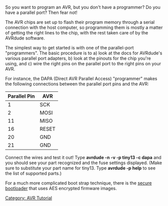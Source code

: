So you want to program an AVR, but you don't have a programmer? Do you
have a parallel port? Then fear not!

The AVR chips are set up to flash their program memory through a serial
connection with the host computer, so programming them is mostly a
matter of getting the right lines to the chip, with the rest taken care
of by the AVRdude software.

The simplest way to get started is with one of the parallel-port
"programmers". The basic procedure is to a) look at the docs for
AVRdude's various parallel port adapters, b) look at the pinouts for the
chip you're using, and c) wire the right pins on the parallel port to
the right pins on your AVR.

For instance, the DAPA (Direct AVR Parallel Access) "programmer" makes
the following connections between the parallel port pins and the AVR:

| Parallel Pin | AVR   |
|--------------|-------|
| 1            | SCK   |
| 2            | MOSI  |
| 11           | MISO  |
| 16           | RESET |
| 20           | GND   |
| 21           | GND   |

Connect the wires and test it out! Type **avrdude -n -v -p tiny13 -c
dapa** and you should see your part recognized and the fuse settings
displayed. (Make sure to substitute your part name for tiny13. Type
**avrdude -p help** to see the list of supported parts.)

For a much more complicated boot strap technique, there is the [secure
bootloader](secure_bootloader "wikilink") that uses AES encrypted
firmware images.

[Category: AVR Tutorial](Category:_AVR_Tutorial "wikilink")